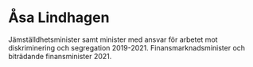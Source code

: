 # Åsa Lindhagen

Jämställdhetsminister samt minister med ansvar för arbetet mot diskriminering och segregation 2019\-2021\. Finansmarknadsminister och biträdande finansminister 2021\.
